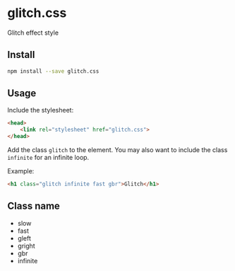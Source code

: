 # glitch.css

Glitch effect style

## Install

```bash
npm install --save glitch.css
```

## Usage

Include the stylesheet:

```html
<head>
	<link rel="stylesheet" href="glitch.css">
</head>
```

Add the class ```glitch``` to the element. You may also want to include the class ```infinite``` for an infinite loop.

Example:
```html
<h1 class="glitch infinite fast gbr">Glitch</h1>
```

## Class name

* slow
* fast
* gleft
* gright
* gbr
* infinite